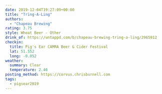 ```yaml
---
date: 2019-12-04T19:27:09+00:00
title: "Tring-A-Ling"
authors:
  - "Chapeau Brewing"
rating: 3.75
style: Wheat Beer - Other
drink_of: https://untappd.com/b/chapeau-brewing-tring-a-ling/2965912
checkin:
  title: Pig's Ear CAMRA Beer & Cider Festival
  lat: 51.552
  long: -0.052
weather:
  summary: Clear
  temperature: 2.46
posting_method: https://corvus.chrisburnell.com
tags:
  - pigsear2019
---
```


